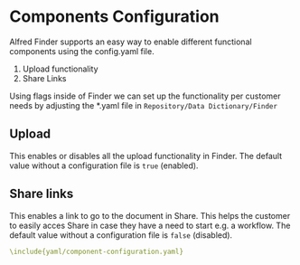 # Components Configuration

Alfred Finder supports an easy way to enable different functional components using the config.yaml file.

1. Upload functionality
2. Share Links

Using flags inside of Finder we can set up the functionality per customer needs by adjusting the *.yaml file in `Repository/Data Dictionary/Finder`

## Upload
This enables or disables all the upload functionality in Finder.
The default value without a configuration file is `true` (enabled).

## Share links
This enables a link to go to the document in Share. This helps the customer to easily acces Share in case they have a need to start e.g. a workflow.
The default value without a configuration file is `false` (disabled).

```yaml
\include{yaml/component-configuration.yaml}
```